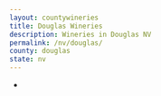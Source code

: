 ```yaml
---
layout: countywineries
title: Douglas Wineries
description: Wineries in Douglas NV
permalink: /nv/douglas/
county: douglas
state: nv
---
```

-
